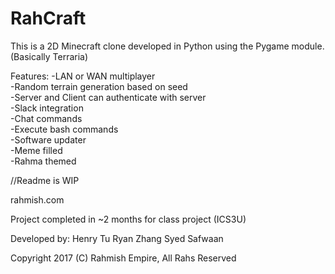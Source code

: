 # RahCraft

This is a 2D Minecraft clone developed in Python using the Pygame module.
(Basically Terraria)

Features:
-LAN or WAN multiplayer<br />
-Random terrain generation based on seed<br />
-Server and Client can authenticate with server<br />
-Slack integration<br />
-Chat commands<br />
-Execute bash commands<br />
-Software updater<br />
-Meme filled<br />
-Rahma themed<br />

//Readme is WIP

rahmish.com

Project completed in ~2 months for class project (ICS3U)

Developed by:
Henry Tu
Ryan Zhang
Syed Safwaan

Copyright 2017 (C) Rahmish Empire, All Rahs Reserved
